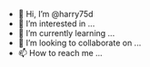 - 👋 Hi, I’m @harry75d
- 👀 I’m interested in ...
- 🌱 I’m currently learning ...
- 💞️ I’m looking to collaborate on ...
- 📫 How to reach me ... 
<!---
harry75d/harry75d is a ✨because its `README.md` (this file) appears on your GitHub profile.
You can click the Preview link to take a look at your changes.
--->
